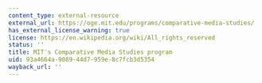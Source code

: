 ```yaml
---
content_type: external-resource
external_url: https://oge.mit.edu/programs/comparative-media-studies/
has_external_license_warning: true
license: https://en.wikipedia.org/wiki/All_rights_reserved
status: ''
title: MIT's Comparative Media Studies program
uid: 93a4664a-9089-44d7-959e-8c7fcb3d5354
wayback_url: ''
---
```

